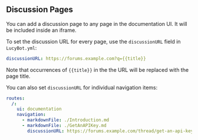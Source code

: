## Discussion Pages

You can add a discussion page to any page in the documentation UI.
It will be included inside an iframe.

To set the discussion URL for every page, use the `discussionURL` field
in `LucyBot.yml`:
```yaml
discussionURL: https://forums.example.com?q={{title}}
```

Note that occurrences of `{{title}}` in the the URL will be replaced
with the page title.

You can also set `discussionURL` for individual navigation items:

```yaml
routes:
  /:
    ui: documentation
    navigation:
      - markdownFile: ./Introduction.md
      - markdownFile: ./GetAnAPIKey.md
        discussionURL: https://forums.example.com/thread/get-an-api-key
```
